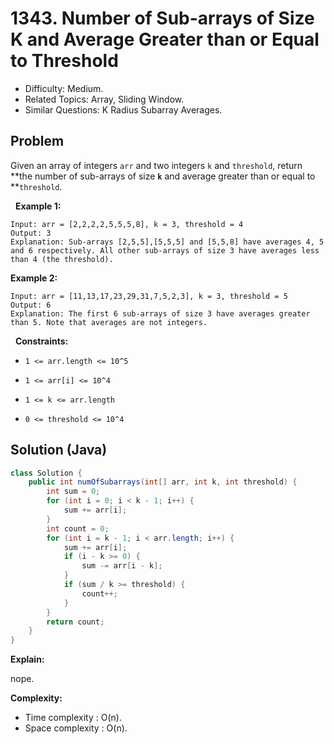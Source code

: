 # 1343. Number of Sub-arrays of Size K and Average Greater than or Equal to Threshold

- Difficulty: Medium.
- Related Topics: Array, Sliding Window.
- Similar Questions: K Radius Subarray Averages.

## Problem

Given an array of integers ```arr``` and two integers ```k``` and ```threshold```, return **the number of sub-arrays of size **```k```** and average greater than or equal to **```threshold```.

 
**Example 1:**

```
Input: arr = [2,2,2,2,5,5,5,8], k = 3, threshold = 4
Output: 3
Explanation: Sub-arrays [2,5,5],[5,5,5] and [5,5,8] have averages 4, 5 and 6 respectively. All other sub-arrays of size 3 have averages less than 4 (the threshold).
```

**Example 2:**

```
Input: arr = [11,13,17,23,29,31,7,5,2,3], k = 3, threshold = 5
Output: 6
Explanation: The first 6 sub-arrays of size 3 have averages greater than 5. Note that averages are not integers.
```

 
**Constraints:**


	
- ```1 <= arr.length <= 10^5```
	
- ```1 <= arr[i] <= 10^4```
	
- ```1 <= k <= arr.length```
	
- ```0 <= threshold <= 10^4```



## Solution (Java)

```java
class Solution {
    public int numOfSubarrays(int[] arr, int k, int threshold) {
        int sum = 0;
        for (int i = 0; i < k - 1; i++) {
            sum += arr[i];
        }
        int count = 0;
        for (int i = k - 1; i < arr.length; i++) {
            sum += arr[i];
            if (i - k >= 0) {
                sum -= arr[i - k];
            }
            if (sum / k >= threshold) {
                count++;
            }
        }
        return count;
    }
}
```

**Explain:**

nope.

**Complexity:**

* Time complexity : O(n).
* Space complexity : O(n).
